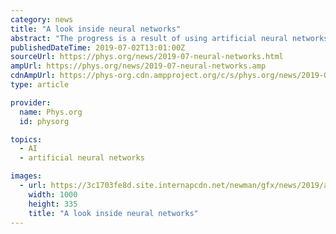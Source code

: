```yaml
---
category: news
title: "A look inside neural networks"
abstract: "The progress is a result of using artificial neural networks based on connections between mathematical calculation units that in principle imitate the neural structure of the human brain."
publishedDateTime: 2019-07-02T13:01:00Z
sourceUrl: https://phys.org/news/2019-07-neural-networks.html
ampUrl: https://phys.org/news/2019-07-neural-networks.amp
cdnAmpUrl: https://phys-org.cdn.ampproject.org/c/s/phys.org/news/2019-07-neural-networks.amp
type: article

provider:
  name: Phys.org
  id: physorg

topics:
  - AI
  - artificial neural networks

images:
  - url: https://3c1703fe8d.site.internapcdn.net/newman/gfx/news/2019/alookinsiden.jpg
    width: 1000
    height: 335
    title: "A look inside neural networks"
---
```

